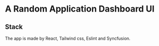 # A Random Application Dashboard UI


## Stack
The app is made by React, Tailwind css, Eslint and Syncfusion.
